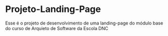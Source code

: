 # Projeto-Landing-Page
Esse é o projeto de desenvolvimento de uma landing-page do módulo base do curso de Arquieto de Software da Escola DNC
